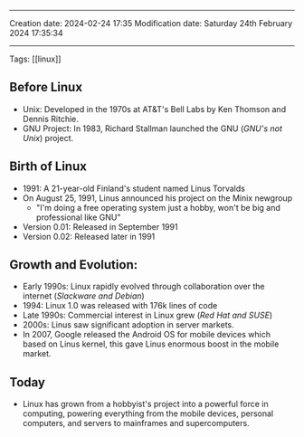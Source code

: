 

----
Creation date: 2024-02-24 17:35
Modification date: Saturday 24th February 2024 17:35:34

----

 Tags: [[linux]]
## Before Linux
- Unix: Developed in the 1970s at AT&T's Bell Labs by Ken Thomson and Dennis Ritchie.
- GNU Project: In 1983, Richard Stallman launched the GNU (*GNU's not Unix*) project.

## Birth of Linux
- 1991: A 21-year-old Finland's student named Linus Torvalds
- On August 25, 1991, Linus announced his project on the Minix newgroup
	- "I'm doing a free operating system just a hobby, won't be big and professional like GNU"
- Version 0.01: Released in September 1991
- Version 0.02: Released later in 1991

## Growth and Evolution:
-  Early 1990s: Linux rapidly evolved through collaboration over the internet (*Slackware and Debian*)
- 1994: Linux 1.0 was released with 176k lines of code
- Late 1990s: Commercial interest in Linux grew (*Red Hat and SUSE*)
- 2000s: Linus saw significant adoption in server markets.
- In 2007, Google released the Android OS for mobile devices which based on Linus kernel, this gave Linus enormous boost in the mobile market. 

## Today
- Linux has grown from a hobbyist's project into a powerful force in computing, powering everything from the mobile devices, personal computers, and servers to mainframes and supercomputers.